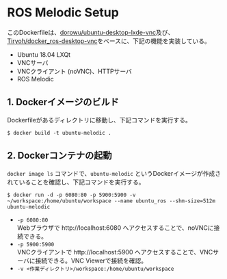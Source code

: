 # ROS Melodic Setup
このDockerfileは、[dorowu/ubuntu-desktop-lxde-vnc](https://hub.docker.com/r/dorowu/ubuntu-desktop-lxde-vnc/)及び、[Tiryoh/docker_ros-desktop-vnc](https://github.com/Tiryoh/docker-ros-desktop-vnc)をベースに、下記の機能を実装している。
- Ubuntu 18.04 LXQt
- VNCサーバ
- VNCクライアント (noVNC)、HTTPサーバ
- ROS Melodic

## 1. Dockerイメージのビルド
Dockerfileがあるディレクトリに移動し、下記コマンドを実行する。
```
$ docker build -t ubuntu-melodic .
```

## 2. Dockerコンテナの起動
`docker image ls` コマンドで、`ubuntu-melodic` というDockerイメージが作成されていることを確認し、下記コマンドを実行する。
```
$ docker run -d -p 6080:80 -p 5900:5900 -v ~/workspace:/home/ubuntu/workspace --name ubuntu_ros --shm-size=512m ubuntu-melodic
```
- `-p 6080:80` <br>
  Webブラウザで http://localhost:6080 へアクセスすることで、noVNCに接続できる。<br>
- `-p 5900:5900` <br>
  VNCクライアントで http://localhost:5900 へアクセスすることで、VNCサーバに接続できる。VNC Viewerで接続を確認。<br>
- `-v <作業ディレクトリ>/workspace:/home/ubuntu/workspace` <br>
